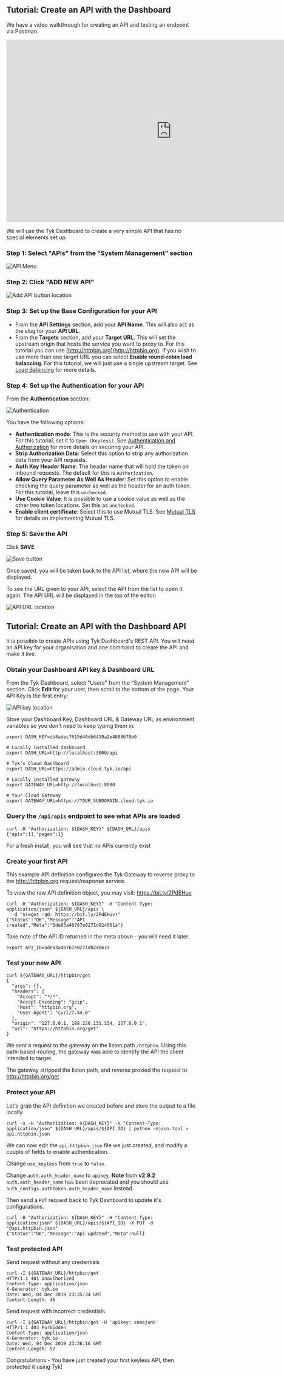 <!-- START OMIT -->

## Tutorial: Create an API with the Dashboard

We have a video walkthrough for creating an API and testing an endpoint via Postman.

<iframe width="870" height="480" src="https://www.youtube.com/embed/astwEwzhL-s" frameborder="0" frameborder="0" gesture="media" allowfullscreen></iframe>

We will use the Tyk Dashboard to create a very simple API that has no special elements set up.

### Step 1: Select "APIs" from the "System Management" section

![API Menu](/docs/img/2.10/apis_menu.png)

### Step 2: Click "ADD NEW API"

![Add API button location](/docs/img/2.10/add_api.png)

### Step 3: Set up the Base Configuration for your API

- From the **API Settings** section, add your **API Name**. This will also act as the slug for your **API URL**.
- From the **Targets** section, add your **Target URL**. This will set the upstream origin that hosts the service you want to proxy to. For this tutorial you can use [http://httpbin.org](http://httpbin.org). If you wish to use more than one target URL you can select **Enable round-robin load balancing**. For this tutorial, we will just use a single upstream target. See [Load Balancing](/docs/ensure-high-availability/load-balancing/) for more details.

### Step 4: Set up the Authentication for your API

From the **Authentication** section:

![Authentication](/docs/img/2.10/authentication.png)

You have the following options:

- **Authentication mode**: This is the security method to use with your API.  For this tutorial, set it to `Open (Keyless)`. See [Authentication and Authorization](/docs/basic-config-and-security/security/authentication-authorization/) for more details on securing your API.
- **Strip Authorization Data**: Select this option to strip any authorization data from your API requests.
- **Auth Key Header Name**: The header name that will hold the token on inbound requests. The default for this is `Authorization`.
- **Allow Query Parameter As Well As Header**: Set this option to enable checking the query parameter as well as the header for an auth token. For this tutorial, leave this `unchecked`.
- **Use Cookie Value**: It is possible to use a cookie value as well as the other two token locations. Set this as `unchecked`.
- **Enable client certificate**: Select this to use Mutual TLS. See [Mutual TLS](/docs/security/tls-and-ssl/mutual-tls/) for details on implementing Mutual TLS.

### Step 5: Save the API

Click **SAVE**

![Save button](/docs/img/2.10/save.png)

Once saved, you will be taken back to the API list, where the new API will be displayed.

To see the URL given to your API, select the API from the list to open it again. The API URL will be displayed in the top of the editor:

![API URL location](/docs/img/2.10/api_url.png)

## Tutorial: Create an API with the Dashboard API

It is possible to create APIs using Tyk Dashboard's REST API.
You will need an API key for your organisation and one command to create the API and make it live.

### Obtain your Dashboard API key & Dashboard URL

From the Tyk Dashboard, select "Users" from the "System Management" section.
Click **Edit** for your user, then scroll to the bottom of the page. Your API Key is the first entry:

![API key location](/docs/img/2.10/user_api_id.png)

Store your Dashboard Key, Dashboard URL & Gateway URL as environment variables so you don't need to keep typing them in:

```
export DASH_KEY=db8adec7615d40db6419a2e4688678e0

# Locally installed dashboard
export DASH_URL=http://localhost:3000/api

# Tyk's Cloud Dashboard
export DASH_URL=https://admin.cloud.tyk.io/api

# Locally installed gateway
export GATEWAY_URL=http://localhost:8080

# Your Cloud Gateway
export GATEWAY_URL=https://YOUR_SUBDOMAIN.cloud.tyk.io
```

### Query the `/api/apis` endpoint to see what APIs are loaded

```
curl -H "Authorization: ${DASH_KEY}" ${DASH_URL}/apis
{"apis":[],"pages":1}
```

For a fresh install, you will see that no APIs currently exist

### Create your first API

This example API definition configures the Tyk Gateway to reverse proxy to the http://httpbin.org
request/response service.

To view the raw API definition object, you may visit: https://bit.ly/2PdEHuv

```{.copyWrapper}
curl -H "Authorization: ${DASH_KEY}" -H "Content-Type: application/json" ${DASH_URL}/apis \
  -d "$(wget -qO- https://bit.ly/2PdEHuv)"
{"Status":"OK","Message":"API created","Meta":"5de83a40767e0271d024661a"}
```

Take note of the API ID returned in the meta above - you will need it later.

```
export API_ID=5de83a40767e0271d024661a
```

### Test your new API

```
curl ${GATEWAY_URL}/httpbin/get
{
  "args": {},
  "headers": {
    "Accept": "*/*",
    "Accept-Encoding": "gzip",
    "Host": "httpbin.org",
    "User-Agent": "curl/7.54.0"
  },
  "origin": "127.0.0.1, 188.220.131.154, 127.0.0.1",
  "url": "https://httpbin.org/get"
}
```

We sent a request to the gateway on the listen path `/httpbin`. Using this path-based-routing, the gateway was able
to identify the API the client intended to target.

The gateway stripped the listen path, and reverse proxied the request to http://httpbin.org/get

### Protect your API

Let's grab the API definition we created before and store the output to a file locally.

```
curl -s -H "Authorization: ${DASH_KEY}" -H "Content-Type: application/json" ${DASH_URL}/apis/${API_ID} | python -mjson.tool > api.httpbin.json
```

We can now edit the `api.httpbin.json` file we just created, and modify a couple of fields to enable authentication.

Change `use_keyless` from `true` to `false`.

Change `auth.auth_header_name` to `apikey`. **Note** from **v2.9.2** `auth.auth_header_name` has been deprecated and you should use `auth_configs.authToken.auth_header_name` instead.

Then send a `PUT` request back to Tyk Dashboard to update it's configurations.

```
curl -H "Authorization: ${DASH_KEY}" -H "Content-Type: application/json" ${DASH_URL}/apis/${API_ID} -X PUT -d "@api.httpbin.json"
{"Status":"OK","Message":"Api updated","Meta":null}
```

### Test protected API

Send request without any credentials

```
curl -I ${GATEWAY_URL}/httpbin/get
HTTP/1.1 401 Unauthorized
Content-Type: application/json
X-Generator: tyk.io
Date: Wed, 04 Dec 2019 23:35:34 GMT
Content-Length: 46
```

Send request with incorrect credentials

```
curl -I ${GATEWAY_URL}/httpbin/get -H 'apikey: somejunk'
HTTP/1.1 403 Forbidden
Content-Type: application/json
X-Generator: tyk.io
Date: Wed, 04 Dec 2019 23:36:16 GMT
Content-Length: 57
```

Congratulations - You have just created your first keyless API, then protected it using Tyk!


<!-- END OMIT -->
